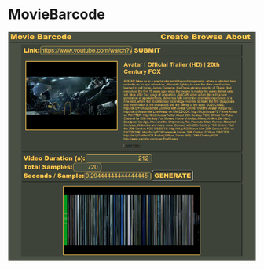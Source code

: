 # MovieBarcode

![WebsiteSample](https://github.com/pedersq/MovieBarcode/blob/main/View.png?raw=true)
